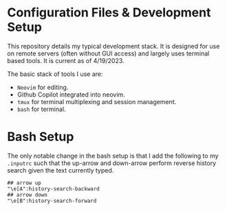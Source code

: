 # Configuration Files & Development Setup
This repository details my typical development stack. It is designed for use on remote servers (often without
GUI access) and largely uses terminal based tools. It is current as of 4/19/2023.

The basic stack of tools I use are:
  * `Neovim` for editing.
  * Github Copilot integrated into neovim.
  * `tmux` for terminal multiplexing and session management.
  * `bash` for terminal.

# Bash Setup
The only notable change in the bash setup is that I add the following to my `.inputrc` such that the up-arrow
and down-arrow perform reverse history search given the text currently typed.
```
## arrow up
"\e[A":history-search-backward
## arrow down
"\e[B":history-search-forward
```
